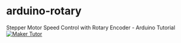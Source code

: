# arduino-rotary
Stepper Motor Speed Control with Rotary Encoder - Arduino Tutorial
[![Maker Tutor](https://img.youtube.com/vi/U0OEjGdLxes/0.jpg)](https://www.youtube.com/watch?v=U0OEjGdLxes)
